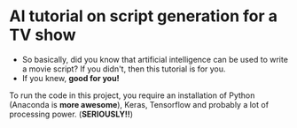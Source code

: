 # AI tutorial on script generation for a TV show

* So basically, did you know that artificial intelligence can be used to write a movie script? If you didn't, then this tutorial is for you.
* If you knew, **good for you!**

To run the code in this project, you require an installation of Python (Anaconda is **more awesome**), Keras, Tensorflow and probably
a lot of processing power. (**SERIOUSLY!!**) 